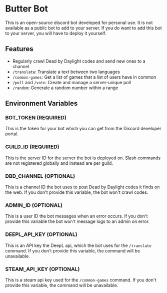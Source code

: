 # Butter Bot
This is an open-source discord bot developed for personal use. It is not 
available as a public bot to add to your server. If you do want to add this
bot to your server, you will have to deploy it yourself.

## Features
- Regularly crawl Dead by Daylight codes and send new ones to a channel
- `/translate`: Translate a text between two languages
- `/common-games`: Get a list of games that a list of users have in common
- `/poll` and `/vote`: Create and manage a server-unique poll
- `/random`: Generate a random number within a range

## Environment Variables
### BOT_TOKEN (REQUIRED)
This is the token for your bot which you can get from the Discord developer portal.

### GUILD_ID (REQUIRED)
This is the server ID for the server the bot is deployed on. Slash commands
are not registered globally and instead are per guild.

### DBD_CHANNEL (OPTIONAL)
This is a channel ID the bot uses to post Dead by Daylight codes it finds on the web.
If you don't provide this variable, the bot won't crawl codes.

### ADMIN_ID (OPTIONAL)
This is a user ID the bot messages when an error occurs. If you don't provide this
variable the bot won't message logs to an admin on error.

### DEEPL_API_KEY (OPTIONAL)
This is an API key the DeepL api, which the bot uses for the `/translate` command.
If you don't provide this variable, the command will be unavailable.

### STEAM_API_KEY (OPTIONAL)
This is a steam api key used for the `/common-games` command.
If you don't provide this variable, the command will be unavailable.